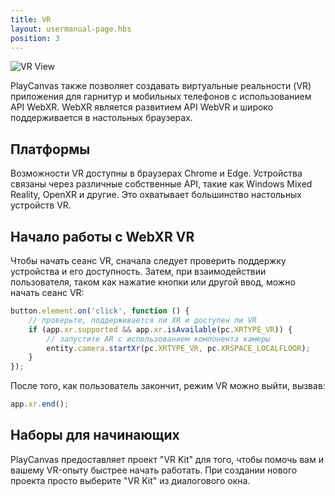 ```yaml
---
title: VR
layout: usermanual-page.hbs
position: 3
---
```


![VR View][1]

PlayCanvas также позволяет создавать виртуальные реальности (VR) приложения для гарнитур и мобильных телефонов с использованием API WebXR. WebXR является развитием API WebVR и широко поддерживается в настольных браузерах.

## Платформы

Возможности VR доступны в браузерах Chrome и Edge. Устройства связаны через различные собственные API, такие как Windows Mixed Reality, OpenXR и другие. Это охватывает большинство настольных устройств VR.

## Начало работы с WebXR VR

Чтобы начать сеанс VR, сначала следует проверить поддержку устройства и его доступность. Затем, при взаимодействии пользователя, таком как нажатие кнопки или другой ввод, можно начать сеанс VR:

```javascript
button.element.on('click', function () {
    // проверьте, поддерживается ли XR и доступен ли VR
    if (app.xr.supported && app.xr.isAvailable(pc.XRTYPE_VR)) {
        // запустите AR с использованием компонента камеры
        entity.camera.startXr(pc.XRTYPE_VR, pc.XRSPACE_LOCALFLOOR);
    }
});
```

После того, как пользователь закончит, режим VR можно выйти, вызвав:

```javascript
app.xr.end();
```

## Наборы для начинающих

PlayCanvas предоставляет проект "VR Kit" для того, чтобы помочь вам и вашему VR-опыту быстрее начать работать. При создании нового проекта просто выберите "VR Kit" из диалогового окна.

[1]: /images/user-manual/xr/vr-view.png